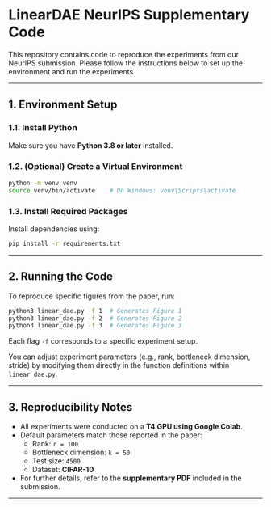 # LinearDAE NeurIPS Supplementary Code

This repository contains code to reproduce the experiments from our NeurIPS submission. Please follow the instructions below to set up the environment and run the experiments.

---

## 1. Environment Setup

### 1.1. Install Python

Make sure you have **Python 3.8 or later** installed.

### 1.2. (Optional) Create a Virtual Environment

```bash
python -m venv venv
source venv/bin/activate    # On Windows: venv\Scripts\activate
```

### 1.3. Install Required Packages

Install dependencies using:

```bash
pip install -r requirements.txt
```

---

## 2. Running the Code

To reproduce specific figures from the paper, run:

```bash
python3 linear_dae.py -f 1  # Generates Figure 1
python3 linear_dae.py -f 2  # Generates Figure 2
python3 linear_dae.py -f 3  # Generates Figure 3
```

Each flag `-f` corresponds to a specific experiment setup.

You can adjust experiment parameters (e.g., rank, bottleneck dimension, stride) by modifying them directly in the function definitions within `linear_dae.py`.

---

## 3. Reproducibility Notes

- All experiments were conducted on a **T4 GPU using Google Colab**.
- Default parameters match those reported in the paper:
  - Rank: `r = 100`
  - Bottleneck dimension: `k = 50`
  - Test size: `4500`
  - Dataset: **CIFAR-10**
- For further details, refer to the **supplementary PDF** included in the submission.

---